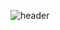 ![header](https://capsule-render.vercel.app/api?type=waving&color=0:fbc2eb,100:a6c1ee&height=200&section=header&text=Hi,there!&fontSize=50&fontColor=FFFFFF&desc=SongheeLee&fontAlignY=35&descAlignY=50)




<!--
**Songhee120/Songhee120** is a ✨ _special_ ✨ repository because its `README.md` (this file) appears on your GitHub profile.

Here are some ideas to get you started:

- 🔭 I’m currently working on ...
- 🌱 I’m currently learning ...
- 👯 I’m looking to collaborate on ...
- 🤔 I’m looking for help with ...
- 💬 Ask me about ...
- 📫 How to reach me: ...
- 😄 Pronouns: ...
- ⚡ Fun fact: ...
-->

